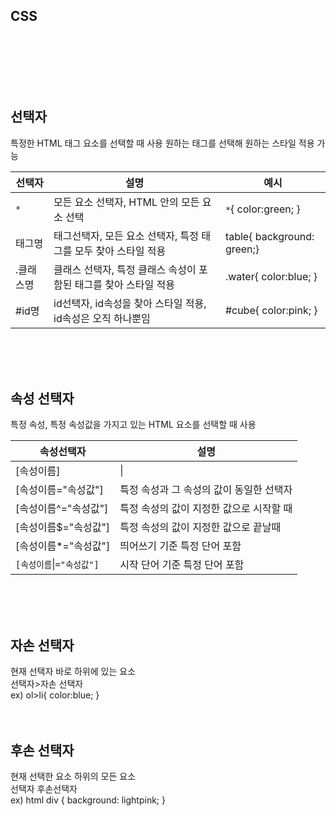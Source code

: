 ## CSS

<br>
<br>
<br>
<br>
<br>

## 선택자
특정한 HTML 태그 요소를 선택할 때 사용
원하는 태그를 선택해 원하는 스타일 적용 가능

| 선택자 | 설명 | 예시 |
| ---  | --- | --- |
| `*` | 모든 요소 선택자,  HTML 안의 모든 요소 선택 | `*`{ color:green; } |
| 태그명 | 태그선택자, 모든 요소 선택자, 특정 태그를 모두 찾아 스타일 적용  | table{ background: green;} |
| .클래스명 | 클래스 선택자, 특정 클래스 속성이 포함된 태그를 찾아 스타일 적용 | .water{ color:blue; } | 
| #id명 | id선택자, id속성을 찾아 스타일 적용, id속성은 오직 하나뿐임 | #cube{ color:pink; } |
<br>
<br>
<br>


## 속성 선택자
특정 속성, 특정 속성값을 가지고 있는 HTML 요소를 선택할 때 사용

| 속성선택자 | 설명 | 
| --- | --- | 
| [속성이름] | &#124; |
| [속성이름="속성값"] | 특정 속성과 그 속성의 값이 동일한 선택자 |
| [속성이름^="속성값"] | 특정 속성의 값이 지정한 값으로 시작할 때 |
| [속성이름$="속성값"] | 특정 속성의 값이 지정한 값으로 끝날때 |
| [속성이름*="속성값"] | 띄어쓰기 기준 특정 단어 포함 |
| `[속성이름`&#124;`="속성값"]` | 시작 단어 기준 특정 단어 포함 |
<br>
<br>
<br>

## 자손 선택자
현재 선택자 바로 하위에 있는 요소<br>
선택자>자손 선택자<br>
ex) ol>li{ color:blue; }
<br>
<br>
<br>

## 후손 선택자
현재 선택한 요소 하위의 모든 요소<br>
선택자 후손선택자<br>
ex) html div { background: lightpink; }
<br>
<br>
<br>



  
